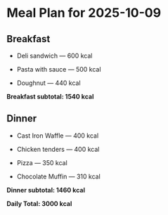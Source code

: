 # Meal Plan for 2025-10-09

## Breakfast

- Deli sandwich — 600 kcal

- Pasta with sauce — 500 kcal

- Doughnut — 440 kcal

**Breakfast subtotal: 1540 kcal**


## Dinner

- Cast Iron Waffle — 400 kcal

- Chicken tenders — 400 kcal

- Pizza — 350 kcal

- Chocolate Muffin — 310 kcal

**Dinner subtotal: 1460 kcal**


**Daily Total: 3000 kcal**
